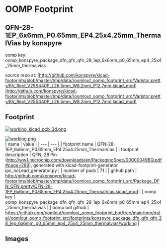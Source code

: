 # OOMP Footprint  
## QFN-28-1EP_6x6mm_P0.65mm_EP4.25x4.25mm_ThermalVias  by konspyre  
  
oomp key: oomp_konspyre_package_dfn_qfn_qfn_28_1ep_6x6mm_p0_65mm_ep4_25x4_25mm_thermalvias  
  
source repo at: [http://github.com/konspyre/kicad-footprints/blob/master/tmp/data//oomlout_oomp_footprint_src/Varistor.pretty/RV_Rect_V25S440P_L26.5mm_W8.2mm_P12.7mm.kicad_mod](http://github.com/konspyre/kicad-footprints/blob/master/tmp/data//oomlout_oomp_footprint_src/Varistor.pretty/RV_Rect_V25S440P_L26.5mm_W8.2mm_P12.7mm.kicad_mod)  
## Footprint  
  
[![working_kicad_pcb_3d.png](working_kicad_pcb_3d_600.png)](working_kicad_pcb_3d.png)  
  
[![working.png](working_600.png)](working.png)  
| name | value | 
| --- | --- | 
| footprint name | QFN-28-1EP_6x6mm_P0.65mm_EP4.25x4.25mm_ThermalVias | 
| footprint description | QFN, 28 Pin (http://ww1.microchip.com/downloads/en/PackagingSpec/00000049BQ.pdf#page=289), generated with kicad-footprint-generator ipc_noLead_generator.py | 
| number of pads | 71 | 
| github path | http://github.com/konspyre/kicad-footprints/blob/master/tmp/data//oomlout_oomp_footprint_src/Package_DFN_QFN.pretty/QFN-28-1EP_6x6mm_P0.65mm_EP4.25x4.25mm_ThermalVias.kicad_mod | 
| oomp key | oomp_konspyre_package_dfn_qfn_qfn_28_1ep_6x6mm_p0_65mm_ep4_25x4_25mm_thermalvias | 
| oomp bot github | https://github.com/oomlout/oomlout_oomp_footprint_bot/tree/main/tmp/data//oomlout_oomp_footprint_src/footprints/konspyre_package_dfn_qfn_qfn_28_1ep_6x6mm_p0_65mm_ep4_25x4_25mm_thermalvias/working | 
## Images  
